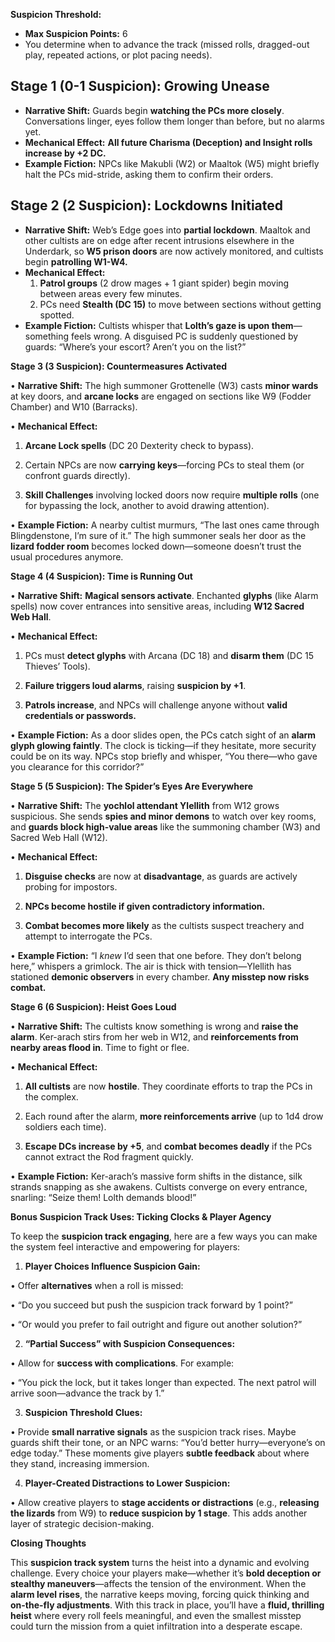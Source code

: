 **Suspicion Threshold:**

- **Max Suspicion Points:** 6
- You determine when to advance the track (missed rolls, dragged-out play, repeated actions, or plot pacing needs).
## Stage 1 (0-1 Suspicion): Growing Unease  
- **Narrative Shift:** Guards begin **watching the PCs more closely**. Conversations linger, eyes follow them longer than before, but no alarms yet.
- **Mechanical Effect:** **All future Charisma (Deception) and Insight rolls increase by +2 DC.**
- **Example Fiction:** NPCs like Makubli (W2) or Maaltok (W5) might briefly halt the PCs mid-stride, asking them to confirm their orders.
## **Stage 2 (2 Suspicion): Lockdowns Initiated**
- **Narrative Shift:** Web’s Edge goes into **partial lockdown**. Maaltok and other cultists are on edge after recent intrusions elsewhere in the Underdark, so **W5 prison doors** are now actively monitored, and cultists begin **patrolling W1-W4.**
- **Mechanical Effect:**
	1. **Patrol groups** (2 drow mages + 1 giant spider) begin moving between areas every few minutes.
	2. PCs need **Stealth (DC 15)** to move between sections without getting spotted.
- **Example Fiction:** Cultists whisper that **Lolth’s gaze is upon them**—something feels wrong. A disguised PC is suddenly questioned by guards: “Where’s your escort? Aren’t you on the list?”

  

**Stage 3 (3 Suspicion): Countermeasures Activated**

  

• **Narrative Shift:** The high summoner Grottenelle (W3) casts **minor wards** at key doors, and **arcane locks** are engaged on sections like W9 (Fodder Chamber) and W10 (Barracks).

• **Mechanical Effect:**

1. **Arcane Lock spells** (DC 20 Dexterity check to bypass).

2. Certain NPCs are now **carrying keys**—forcing PCs to steal them (or confront guards directly).

3. **Skill Challenges** involving locked doors now require **multiple rolls** (one for bypassing the lock, another to avoid drawing attention).

• **Example Fiction:** A nearby cultist murmurs, “The last ones came through Blingdenstone, I’m sure of it.” The high summoner seals her door as the **lizard fodder room** becomes locked down—someone doesn’t trust the usual procedures anymore.

  

**Stage 4 (4 Suspicion): Time is Running Out**

  

• **Narrative Shift:** **Magical sensors activate**. Enchanted **glyphs** (like Alarm spells) now cover entrances into sensitive areas, including **W12 Sacred Web Hall**.

• **Mechanical Effect:**

1. PCs must **detect glyphs** with Arcana (DC 18) and **disarm them** (DC 15 Thieves’ Tools).

2. **Failure triggers loud alarms**, raising **suspicion by +1**.

3. **Patrols increase**, and NPCs will challenge anyone without **valid credentials or passwords.**

• **Example Fiction:** As a door slides open, the PCs catch sight of an **alarm glyph glowing faintly**. The clock is ticking—if they hesitate, more security could be on its way. NPCs stop briefly and whisper, “You there—who gave you clearance for this corridor?”

  

**Stage 5 (5 Suspicion): The Spider’s Eyes Are Everywhere**

  

• **Narrative Shift:** The **yochlol attendant Ylellith** from W12 grows suspicious. She sends **spies and minor demons** to watch over key rooms, and **guards block high-value areas** like the summoning chamber (W3) and Sacred Web Hall (W12).

• **Mechanical Effect:**

1. **Disguise checks** are now at **disadvantage**, as guards are actively probing for impostors.

2. **NPCs become hostile if given contradictory information.**

3. **Combat becomes more likely** as the cultists suspect treachery and attempt to interrogate the PCs.

• **Example Fiction:** “I _knew_ I’d seen that one before. They don’t belong here,” whispers a grimlock. The air is thick with tension—Ylellith has stationed **demonic observers** in every chamber. **Any misstep now risks combat.**

  

**Stage 6 (6 Suspicion): Heist Goes Loud**

  

• **Narrative Shift:** The cultists know something is wrong and **raise the alarm**. Ker-arach stirs from her web in W12, and **reinforcements from nearby areas flood in**. Time to fight or flee.

• **Mechanical Effect:**

1. **All cultists** are now **hostile**. They coordinate efforts to trap the PCs in the complex.

2. Each round after the alarm, **more reinforcements arrive** (up to 1d4 drow soldiers each time).

3. **Escape DCs increase by +5**, and **combat becomes deadly** if the PCs cannot extract the Rod fragment quickly.

• **Example Fiction:** Ker-arach’s massive form shifts in the distance, silk strands snapping as she awakens. Cultists converge on every entrance, snarling: “Seize them! Lolth demands blood!”

  

**Bonus Suspicion Track Uses: Ticking Clocks & Player Agency**

  

To keep the **suspicion track engaging**, here are a few ways you can make the system feel interactive and empowering for players:

  

1. **Player Choices Influence Suspicion Gain:**

• Offer **alternatives** when a roll is missed:

• “Do you succeed but push the suspicion track forward by 1 point?”

• “Or would you prefer to fail outright and figure out another solution?”

2. **“Partial Success” with Suspicion Consequences:**

• Allow for **success with complications**. For example:

• “You pick the lock, but it takes longer than expected. The next patrol will arrive soon—advance the track by 1.”

3. **Suspicion Threshold Clues:**

• Provide **small narrative signals** as the suspicion track rises. Maybe guards shift their tone, or an NPC warns: “You’d better hurry—everyone’s on edge today.” These moments give players **subtle feedback** about where they stand, increasing immersion.

4. **Player-Created Distractions to Lower Suspicion:**

• Allow creative players to **stage accidents or distractions** (e.g., **releasing the lizards** from W9) to **reduce suspicion by 1 stage**. This adds another layer of strategic decision-making.

  

**Closing Thoughts**

  

This **suspicion track system** turns the heist into a dynamic and evolving challenge. Every choice your players make—whether it’s **bold deception or stealthy maneuvers**—affects the tension of the environment. When the **alarm level rises**, the narrative keeps moving, forcing quick thinking and **on-the-fly adjustments**. With this track in place, you’ll have a **fluid, thrilling heist** where every roll feels meaningful, and even the smallest misstep could turn the mission from a quiet infiltration into a desperate escape.